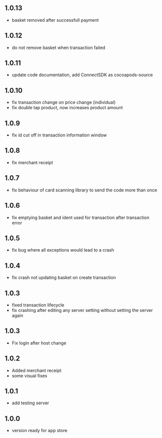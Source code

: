 ## 1.0.13

* basket removed after successfull payment

## 1.0.12

* do not remove basket when transaction failed


## 1.0.11

* update code documentation, add ConnectSDK as cocoapods-source

## 1.0.10

* fix transaction change on price change (individual)
* fix double tap product, now increases product amount

## 1.0.9

* fix id cut off in transaction information window

## 1.0.8

* fix merchant receipt

## 1.0.7

* fix behaviour of card scanning library to send the code more than once


## 1.0.6

* fix emptying basket and ident used for transaction after transaction error

## 1.0.5

* fix bug where all exceptions would lead to a crash

## 1.0.4

* fix crash not updating basket on create transaction

## 1.0.3

* fixed transaction lifecycle
* fix crashing after editing any server setting without setting the server again

## 1.0.3

* Fix login after host change

## 1.0.2

* Added merchant receipt
* some visual fixes

## 1.0.1

* add testing server

## 1.0.0

* version ready for app store

